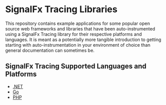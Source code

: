 # SignalFx Tracing Libraries

This repository contains example applications for some popular open source web
frameworks and libraries that have been auto-instrumented using a SignalFx Tracing
library for their respective platforms and languages.  It is meant as a potentially
more tangible introduction to getting starting with auto-instrumentation in your 
environment of choice than general documentation can sometimes be.

## SignalFx Tracing Supported Languages and Platforms

- [.NET](./signalfx-dotnet-tracing)
- [Go](./signalfx-go-tracing)
- [PHP](./signalfx-php-tracing)

